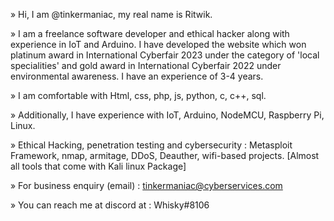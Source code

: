 » Hi, I am @tinkermaniac, my real name is Ritwik.

» I am a freelance software developer and ethical hacker along with experience in IoT and Arduino. I have developed the website which won platinum award in International Cyberfair 2023 under the category of 'local specialities' and gold award in International Cyberfair 2022 under environmental awareness. I have an experience of 3-4 years.

» I am comfortable with Html, css, php, js, python, c, c++, sql. 

» Additionally, I have experience with IoT, Arduino, NodeMCU, Raspberry Pi, Linux.

» Ethical Hacking, penetration testing and cybersecurity : Metasploit Framework, nmap, armitage, DDoS, Deauther, wifi-based projects. [Almost all tools that come with Kali linux Package]

» For business enquiry (email) : tinkermaniac@cyberservices.com  

» You can reach me at discord at   :             Whisky#8106
